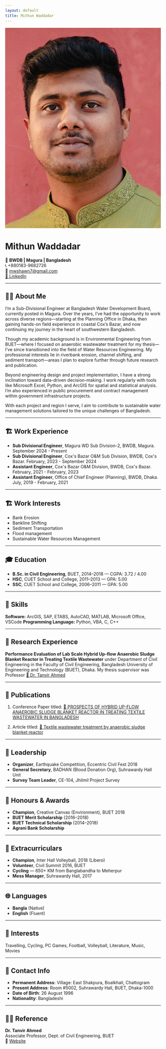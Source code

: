 ```yaml
---
layout: default
title: Mithun Waddadar
---
```


![Mithun's Photo](profile.jpg)

# Mithun Waddadar

📍 **BWDB | Magura | Bangladesh**  
📞 +880183-9682726  
📧 mwshawn7@gmail.com  
[🔗 LinkedIn](https://www.linkedin.com/in/mithun-waddadar)

---

## 👨‍💻 About Me

I’m a Sub-Divisional Engineer at Bangladesh Water Development Board, currently posted in Magura. Over the years, I’ve had the opportunity to work across diverse regions—starting at the Planning Office in Dhaka, then gaining hands-on field experience in coastal Cox’s Bazar, and now continuing my journey in the heart of southwestern Bangladesh.

Though my academic background is in Environmental Engineering from BUET—where I focused on anaerobic wastewater treatment for my thesis—I’ve since transitioned into the field of Water Resources Engineering. My professional interests lie in riverbank erosion, channel shifting, and sediment transport—areas I plan to explore further through future research and publication.

Beyond engineering design and project implementation, I have a strong inclination toward data-driven decision-making. I work regularly with tools like Microsoft Excel, Python, and ArcGIS for spatial and statistical analysis. I’m also experienced in public procurement and contract management within government infrastructure projects.

With each project and region I serve, I aim to contribute to sustainable water management solutions tailored to the unique challenges of Bangladesh.

---

## 🏗 Work Experience

- **Sub Divisional Engineer**, Magura WD Sub Division-2, BWDB, Magura. September 2024 - Present
- **Sub Divisional Engineer**, Cox's Bazar O&M Sub Division, BWDB, Cox's Bazar. February, 2023 - September 2024
- **Assistant Engineer**, Cox's Bazar O&M Division, BWDB, Cox's Bazar. February, 2021 - February, 2023 
- **Assistant Engineer**, Office of Chief Engineer (Planning), BWDB, Dhaka. July, 2019 - February, 2021

---

## 🏗️ Work Interests

- Bank Erosion
- Bankline Shifting
- Sediment Transportation
- Flood management
- Sustainable Water Resources Management
---

## 🎓 Education

- **B.Sc. in Civil Engineering**, BUET, 2014–2018 — CGPA: 3.72 / 4.00  
- **HSC**, CUET School and College, 2011–2013 — GPA: 5.00  
- **SSC**, CUET School and College, 2006–2011 — GPA: 5.00

---

## 💼 Skills

**Software:** ArcGIS, SAP, ETABS, AutoCAD, MATLAB, Microsoft Office, VSCode
**Programming Language:** Python, VBA, C, C++

---

## 🧪 Research Experience

**Performance Evaluation of Lab Scale Hybrid Up-flow Anaerobic Sludge Blanket Reactor in Treating Textile Wastewater** under Department of Civil Engineering in the Faculty of Civil Engineering, Bangladesh University of Engineering and Technology (BUET), Dhaka. My thesis supervisor was Professor [🔗 Dr. Tanvir Ahmed](https://ce.buet.ac.bd/profile-of-tanvir-ahmed/)

---

## 📃 Publications
1. Conference Paper titled: [🔗 PROSPECTS OF HYBRID UP-FLOW ANAEROBIC SLUDGE BLANKET REACTOR IN TREATING TEXTILE WASTEWATER IN BANGLADESH](https://www.researchgate.net/publication/343007552_PROSPECTS_OF_HYBRID_UP-FLOW_ANAEROBIC_SLUDGE_BLANKET_REACTOR_IN_TREATING_TEXTILE_WASTEWATER_IN_BANGLADESH)

2. Article titled: [🔗 Textile wastewater treatment by anaerobic sludge blanket reactor](https://www.researchgate.net/publication/344395778_Textile_wastewater_treatment_by_anaerobic_sludge_blanket_reactor)

---

## 🌟 Leadership

- **Organizer**, Earthquake Competition, Eccentric Civil Fest 2018  
- **General Secretary**, BADHAN (Blood Donation Org), Suhrawardy Hall Unit  
- **Survey Team Leader**, CE-104, Jhilmil Project Survey

---

## 🏅 Honours & Awards

- **Champion**, Creative Canvas (Environment), BUET 2018  
- **BUET Merit Scholarship** (2016–2018)  
- **BUET Technical Scholarship** (2014–2018)  
- **Agrani Bank Scholarship**

---

## 🎯 Extracurriculars

- **Champion**, Inter Hall Volleyball, 2018 (Libero)  
- **Volunteer**, Civil Summit 2016, BUET  
- **Cycling** — 650+ KM from Banglabandha to Meherpur  
- **Mess Manager**, Suhrawardy Hall, 2017

---

## 🌐 Languages

- **Bangla** (Native)  
- **English** (Fluent)

---

## 🎨 Interests

Travelling, Cycling, PC Games, Football, Volleyball, Literature, Music, Movies

---

## 📌 Contact Info

- **Permanent Address**: Village: East Shakpura, Boalkhali, Chattogram  
- **Present Address**: Room #5002, Suhrawardy Hall, BUET, Dhaka-1000  
- **Date of Birth**: 26 August 1996  
- **Nationality**: Bangladeshi

---

## 🧑‍🏫 Reference

**Dr. Tanvir Ahmed**  
Associate Professor, Dept. of Civil Engineering, BUET  
🔗 [Website](https://sites.google.com/view/eccentric2018/events/creative-canvas?authuser=0)


